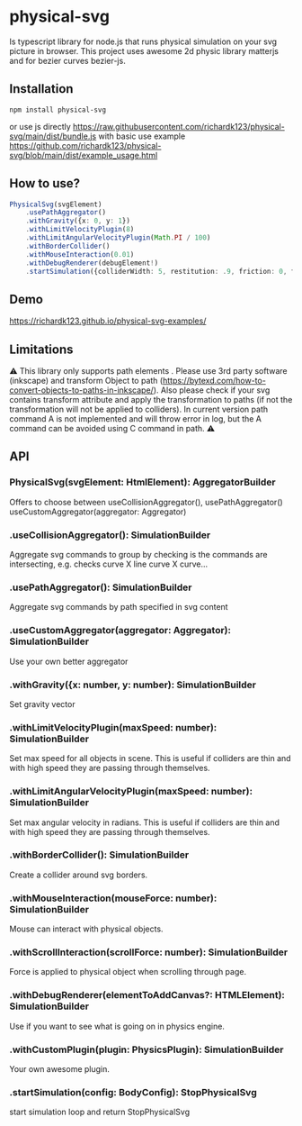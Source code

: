 physical-svg
==========================================================================================

Is typescript library for node.js that runs physical simulation on your svg picture in browser. This project uses awesome 2d physic library matterjs and for bezier curves bezier-js.

Installation
---
```
npm install physical-svg
```
or use js directly https://raw.githubusercontent.com/richardk123/physical-svg/main/dist/bundle.js with basic use example https://github.com/richardk123/physical-svg/blob/main/dist/example_usage.html

How to use?
-----------

```ts
PhysicalSvg(svgElement)
    .usePathAggregator()
    .withGravity({x: 0, y: 1})
    .withLimitVelocityPlugin(8)
    .withLimitAngularVelocityPlugin(Math.PI / 100)
    .withBorderCollider()
    .withMouseInteraction(0.01)
    .withDebugRenderer(debugElement!)
    .startSimulation({colliderWidth: 5, restitution: .9, friction: 0, frictionAir: 0});
```

Demo
---
https://richardk123.github.io/physical-svg-examples/

Limitations
---

:warning:
This library only supports path elements <path d="..." >. Please use 3rd party software (inkscape) and transform Object to path (https://bytexd.com/how-to-convert-objects-to-paths-in-inkscape/).
Also please check if your svg contains transform attribute and apply the transformation to paths (if not the transformation will not be applied to colliders).
In current version path command A is not implemented and will throw error in log, but the A command can be avoided using C command in path.
:warning:

API
---

### PhysicalSvg(svgElement: HtmlElement): AggregatorBuilder

Offers to choose between useCollisionAggregator(), usePathAggregator() useCustomAggregator(aggregator: Aggregator)

### .useCollisionAggregator(): SimulationBuilder

Aggregate svg commands to group by checking is the commands are intersecting, e.g. checks curve X line curve X curve...

### .usePathAggregator(): SimulationBuilder

Aggregate svg commands by path specified in svg content

### .useCustomAggregator(aggregator: Aggregator): SimulationBuilder

Use your own better aggregator

### .withGravity({x: number, y: number): SimulationBuilder

Set gravity vector

### .withLimitVelocityPlugin(maxSpeed: number): SimulationBuilder

Set max speed for all objects in scene. This is useful if colliders are thin and with high speed they are passing through themselves.

### .withLimitAngularVelocityPlugin(maxSpeed: number): SimulationBuilder

Set max angular velocity in radians. This is useful if colliders are thin and with high speed they are passing through themselves.

### .withBorderCollider(): SimulationBuilder

Create a collider around svg borders.

### .withMouseInteraction(mouseForce: number): SimulationBuilder

Mouse can interact with physical objects.

### .withScrollInteraction(scrollForce: number): SimulationBuilder

Force is applied to physical object when scrolling through page.

### .withDebugRenderer(elementToAddCanvas?: HTMLElement): SimulationBuilder

Use if you want to see what is going on in physics engine.

### .withCustomPlugin(plugin: PhysicsPlugin): SimulationBuilder

Your own awesome plugin.

### .startSimulation(config: BodyConfig): StopPhysicalSvg

start simulation loop and return StopPhysicalSvg
